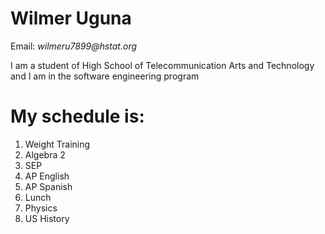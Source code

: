 # Wilmer Uguna    


Email: _wilmeru7899@hstat.org_  

I am a student of High School of Telecommunication Arts and Technology and I am in the software engineering program 

My schedule is:
=======

1. Weight Training  
2. Algebra 2  
3. SEP  
4. AP English 
5. AP Spanish
6. Lunch 
7. Physics 
8. US History 